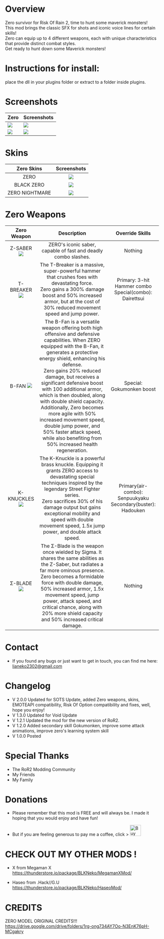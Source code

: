 # Overview
Zero survivor for Risk Of Rain 2, time to hunt some maverick monsters! <br>
This mod brings the classic SFX for shots and iconic voice lines for certain skills! <br>
Zero can equip up to 4 different weapons, each with unique characteristics that provide distinct combat styles. <br>
Get ready to hunt down some Maverick monsters!



# Instructions for install:
place the dll in your plugins folder or extract to a folder inside plugins.


# Screenshots

| Zero              | Screenshots             |
|-------------------------|-------------------------|
|![](https://i.imgur.com/dNrq20y.png)|![](https://i.imgur.com/wwzcEE0.png)|
|![](https://i.imgur.com/UA6dNfM.png)|![](https://i.imgur.com/LWB2QwT.png)|

# Skins

| Zero Skins              | Screenshots             |
|:-------------------------:|:-------------------------:|
|ZERO|![](https://i.imgur.com/dNrq20y.png)|
|BLACK ZERO|![](https://i.imgur.com/dkUhuXH.png)|
|ZERO NIGHTMARE|![](https://i.imgur.com/70tSaZG.png)|

# Zero Weapons

| Zero Weapon         | Description     | Override Skills  |
|:---------------:|:---------------:|:---------------:|
| Z-SABER ![](https://i.imgur.com/ykmtEfp.png)| ZERO's iconic saber, capable of fast and deadly combo slashes.| Nothing |
| T-BREAKER ![](https://i.imgur.com/zuui0v8.png)| The T-Breaker is a massive, super-powerful hammer that crushes foes with devastating force.<br>Zero gains a 300% damage boost and 50% increased armor, but at the cost of 30% reduced movement speed and jump power.| Primary: 3-hit Hammer combo<br> Special(combo): Dairettsui  |
| B-FAN ![](https://i.imgur.com/fCnpSSu.png)| The B-Fan is a versatile weapon offering both high offensive and defensive capabilities. When ZERO equipped with the B-Fan, it generates a protective energy shield, enhancing his defense.<br>Zero gains 20% reduced damage, but receives a significant defensive boost with 100 additional armor, which is then doubled, along with double shield capacity. Additionally, Zero becomes more agile with 50% increased movement speed, double jump power, and 50% faster attack speed, while also benefiting from 50% increased health regeneration.| Special: Gokumonken boost  |
| K-KNUCKLES ![](https://i.imgur.com/eAqO3t4.png)| The K-Knuckle is a powerful brass knuckle. Equipping it grants ZERO access to devastating special techniques inspired by the legendary Street Fighter series.<br>Zero sacrifices 30% of his damage output but gains exceptional mobility and speed with double movement speed, 1.5x jump power, and double attack speed.| Primary(air-combo): Senpuukyaku<br> Secondary(buster): Hadouken  |
| Σ-BLADE ![](https://i.imgur.com/o76alC3.png)| The Σ-Blade is the weapon once wielded by Sigma. It shares the same abilities as the Z-Saber, but radiates a far more ominous presence.<br>Zero becomes a formidable force with double damage, 50% increased armor, 1.5x movement speed, jump power, attack speed, and critical chance, along with 20% more shield capacity and 50% increased critical damage.| Nothing  |


# Contact
- If you found any bugs or just want to get in touch, you can find me here: lianeko2302@gmail.com


# Changelog
- V 2.0.0 Updated for SOTS Update, added Zero weapons, skins, EMOTEAPI compatibility, Risk Of Option compatibility and fixes, well, hope you enjoy!
- V 1.3.0 Updated for Void Update
- V 1.2.1 Updated the mod for the new version of RoR2.
- V 1.2.0 Added secondary skill Gokumonken, improve some attack animations, improve zero's learning system skill
- V 1.0.0 Posted

# Special Thanks
- The RoR2 Modding Community
- My Friends
- My Family

# Donations
- Please remember that this mod is FREE and will always be. I made it hoping that you would enjoy and have fun!

- But if you are feeling generous to pay me a coffee, click >  <a href='https://ko-fi.com/M4M1LVGAO' target='_blank'><img height='36' style='border:0px;height:36px;' src='https://storage.ko-fi.com/cdn/kofi1.png?v=3' border='0' alt='Buy Me a Coffee at ko-fi.com' /></a>


# CHECK OUT MY OTHER MODS !
- X from Megaman X
https://thunderstore.io/package/BLKNeko/MegamanXMod/

- Haseo from .Hack//G.U
https://thunderstore.io/package/BLKNeko/HaseoMod/

# CREDITS

ZERO MODEL ORIGINAL CREDITS!!!
https://drive.google.com/drive/folders/1rg-ong734AY7Oo-N3EnK76pH-MCgakry